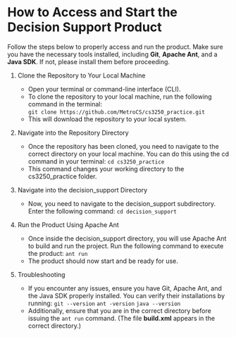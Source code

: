 # How to Access and Start the Decision Support Product 

Follow the steps below to properly access and run the product. Make sure you have the necessary tools installed, including **Git**, **Apache Ant**, and a **Java SDK**.
If not, please install them before proceeding.

1. Clone the Repository to Your Local Machine
    - Open your terminal or command-line interface (CLI).
    - To clone the repository to your local machine, run the following command in the terminal:  
      `git clone https://github.com/MetroCS/cs3250_practice.git`
    - This will download the repository to your local system.

1. Navigate into the Repository Directory
    -	Once the repository has been cloned, you need to navigate to the correct directory on your local machine.
    You can do this using the cd command in your terminal:
      `cd cs3250_practice`
    - This command changes your working directory to the cs3250_practice folder.

1. Navigate into the decision_support Directory
    - Now, you need to navigate to the decision_support subdirectory. Enter the following command:
      `cd decision_support`

1. Run the Product Using Apache Ant
    - Once inside the decision_support directory, you will use Apache Ant to build and run the project.
    Run the following command to execute the product:
      `ant run`
    - The product should now start and be ready for use.

1. Troubleshooting
    - If you encounter any issues, ensure you have Git, Apache Ant, and the Java SDK properly installed.
    You can verify their installations by running:
      `git --version`
      `ant -version`
      `java --version`
    - Additionally, ensure that you are in the correct directory before issuing the `ant run` command. (The file **build.xml** appears in the correct directory.)
